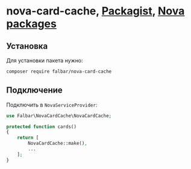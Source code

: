 # nova-card-cache, [Packagist](https://packagist.org/packages/falbar/nova-card-cache), [Nova packages](https://novapackages.com/packages/falbar/nova-card-cache)

## Установка

Для установки пакета нужно:

```bash
composer require falbar/nova-card-cache
```

## Подключение

Подключить в `NovaServiceProvider`:

```php
use Falbar\NovaCardCache\NovaCardCache;

protected function cards()
{
    return [
        NovaCardCache::make(),
        ...
    ];
}
```
